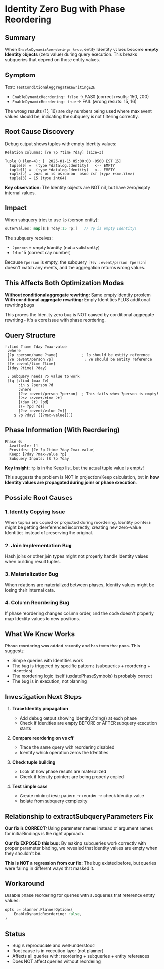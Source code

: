 # Identity Zero Bug with Phase Reordering

## Summary

When `EnableDynamicReordering: true`, entity Identity values become **empty Identity objects** (zero value) during query execution. This breaks subqueries that depend on those entity values.

## Symptom

Test: `TestConditionalAggregateRewritingE2E`
- `EnableDynamicReordering: false` → PASS (correct results: 150, 200)
- `EnableDynamicReordering: true` → FAIL (wrong results: 15, 16)

The wrong results (15, 16) are day numbers being used where max event values should be, indicating the subquery is not filtering correctly.

## Root Cause Discovery

Debug output shows tuples with empty Identity values:

```
Relation columns: [?e ?p ?time ?day] (size=3)

Tuple 0 (len=4): [  2025-01-15 05:00:00 -0500 EST 15]
  tuple[0] =  (type *datalog.Identity)   <-- EMPTY
  tuple[1] =  (type *datalog.Identity)   <-- EMPTY
  tuple[2] = 2025-01-15 05:00:00 -0500 EST (type time.Time)
  tuple[3] = 15 (type int64)
```

**Key observation:** The Identity objects are NOT nil, but have zero/empty internal values.

## Impact

When subquery tries to use `?p` (person entity):
```go
outerValues: map[$:$ ?day:15 ?p:]   // ?p is empty Identity!
```

The subquery receives:
- `?person` = empty Identity (not a valid entity)
- `?d` = 15 (correct day number)

Because `?person` is empty, the subquery `[?ev :event/person ?person]` doesn't match any events, and the aggregation returns wrong values.

## This Affects Both Optimization Modes

**Without conditional aggregate rewriting:** Same empty Identity problem
**With conditional aggregate rewriting:** Empty Identities PLUS additional rewriting bugs

This proves the Identity zero bug is NOT caused by conditional aggregate rewriting - it's a core issue with phase reordering.

## Query Structure

```datalog
[:find ?name ?day ?max-value
 :where
 [?p :person/name ?name]           ; ?p should be entity reference
 [?e :event/person ?p]              ; ?e should be entity reference
 [?e :event/time ?time]
 [(day ?time) ?day]

 ; Subquery needs ?p value to work
 [(q [:find (max ?v)
      :in $ ?person ?d
      :where
      [?ev :event/person ?person]  ; This fails when ?person is empty!
      [?ev :event/time ?t]
      [(day ?t) ?pd]
      [(= ?pd ?d)]
      [?ev :event/value ?v]]
    $ ?p ?day) [[?max-value]]]]
```

## Phase Information (With Reordering)

```
Phase 0:
  Available: []
  Provides: [?e ?p ?time ?day ?max-value]
  Keep: [?day ?max-value ?p]
  Subquery Inputs: [$ ?p ?day]
```

**Key insight:** `?p` is in the Keep list, but the actual tuple value is empty!

This suggests the problem is NOT in projection/Keep calculation, but in **how Identity values are propagated during joins or phase execution**.

## Possible Root Causes

### 1. Identity Copying Issue
When tuples are copied or projected during reordering, Identity pointers might be getting dereferenced incorrectly, creating new zero-value Identities instead of preserving the original.

### 2. Join Implementation Bug
Hash joins or other join types might not properly handle Identity values when building result tuples.

### 3. Materialization Bug
When relations are materialized between phases, Identity values might be losing their internal data.

### 4. Column Reordering Bug
If phase reordering changes column order, and the code doesn't properly map Identity values to new positions.

## What We Know Works

Phase reordering was added recently and has tests that pass. This suggests:
- Simple queries with Identities work
- The bug is triggered by specific patterns (subqueries + reordering + Identities)
- The reordering logic itself (updatePhaseSymbols) is probably correct
- The bug is in execution, not planning

## Investigation Next Steps

1. **Trace Identity propagation**
   - Add debug output showing Identity.String() at each phase
   - Check if Identities are empty BEFORE or AFTER subquery execution starts

2. **Compare reordering on vs off**
   - Trace the same query with reordering disabled
   - Identify which operation zeros the Identities

3. **Check tuple building**
   - Look at how phase results are materialized
   - Check if Identity pointers are being properly copied

4. **Test simple case**
   - Create minimal test: pattern → reorder → check Identity value
   - Isolate from subquery complexity

## Relationship to extractSubqueryParameters Fix

**Our fix is CORRECT:** Using parameter names instead of argument names for initialBindings is the right approach.

**Our fix EXPOSED this bug:** By making subqueries work correctly with proper parameter binding, we revealed that Identity values are empty when they shouldn't be.

**This is NOT a regression from our fix:** The bug existed before, but queries were failing in different ways that masked it.

## Workaround

Disable phase reordering for queries with subqueries that reference entity values:
```go
opts := planner.PlannerOptions{
    EnableDynamicReordering: false,
}
```

## Status

- Bug is reproducible and well-understood
- Root cause is in execution layer (not planner)
- Affects all queries with: reordering + subqueries + entity references
- Does NOT affect queries without reordering
